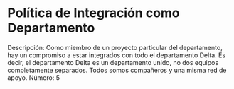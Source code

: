 # Política de Integración como Departamento

Descripción: Como miembro de un proyecto particular del departamento, hay un compromiso a estar integrados con todo el departamento Delta. Es decir, el departamento Delta es un departamento unido, no dos equipos completamente separados. Todos somos compañeros y una misma red de apoyo.
Número: 5